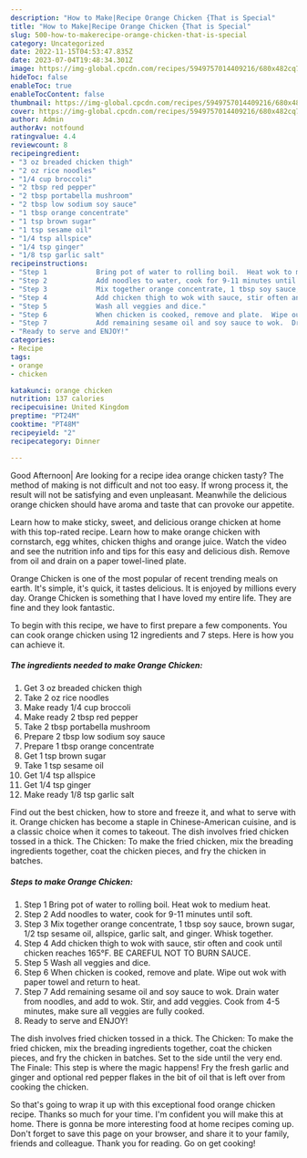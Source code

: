 ```yaml
---
description: "How to Make|Recipe Orange Chicken {That is Special"
title: "How to Make|Recipe Orange Chicken {That is Special"
slug: 500-how-to-makerecipe-orange-chicken-that-is-special
category: Uncategorized
date: 2022-11-15T04:53:47.835Z
date: 2023-07-04T19:48:34.301Z
image: https://img-global.cpcdn.com/recipes/5949757014409216/680x482cq70/orange-chicken-recipe-main-photo.jpg
hideToc: false
enableToc: true
enableTocContent: false
thumbnail: https://img-global.cpcdn.com/recipes/5949757014409216/680x482cq70/orange-chicken-recipe-main-photo.jpg
cover: https://img-global.cpcdn.com/recipes/5949757014409216/680x482cq70/orange-chicken-recipe-main-photo.jpg
author: Admin
authorAv: notfound
ratingvalue: 4.4
reviewcount: 8
recipeingredient:
- "3 oz breaded chicken thigh"
- "2 oz rice noodles"
- "1/4 cup broccoli"
- "2 tbsp red pepper"
- "2 tbsp portabella mushroom"
- "2 tbsp low sodium soy sauce"
- "1 tbsp orange concentrate"
- "1 tsp brown sugar"
- "1 tsp sesame oil"
- "1/4 tsp allspice"
- "1/4 tsp ginger"
- "1/8 tsp garlic salt"
recipeinstructions:
- "Step 1            Bring pot of water to rolling boil.  Heat wok to medium heat."
- "Step 2            Add noodles to water, cook for 9-11 minutes until soft."
- "Step 3            Mix together orange concentrate, 1 tbsp soy sauce, brown sugar,  1/2 tsp sesame oil, allspice, garlic salt, and ginger.  Whisk together."
- "Step 4            Add chicken thigh to wok with sauce, stir often and cook until chicken reaches 165°F.  BE CAREFUL NOT TO BURN SAUCE."
- "Step 5            Wash all veggies and dice."
- "Step 6            When chicken is cooked, remove and plate.  Wipe out wok with paper towel and return to heat."
- "Step 7            Add remaining sesame oil and soy sauce to wok.  Drain water from noodles, and add to wok.  Stir, and add veggies.  Cook from 4-5 minutes, make sure all veggies are fully cooked."
- "Ready to serve and ENJOY!"
categories:
- Recipe
tags:
- orange
- chicken

katakunci: orange chicken 
nutrition: 137 calories
recipecuisine: United Kingdom
preptime: "PT24M"
cooktime: "PT48M"
recipeyield: "2"
recipecategory: Dinner

---
```



Good Afternoon| Are looking for a recipe idea orange chicken tasty? The method of making is not difficult and not too easy. If wrong process it, the result will not be satisfying and even unpleasant. Meanwhile the delicious orange chicken should have aroma and taste that can provoke our appetite.





Learn how to make sticky, sweet, and delicious orange chicken at home with this top-rated recipe. Learn how to make orange chicken with cornstarch, egg whites, chicken thighs and orange juice. Watch the video and see the nutrition info and tips for this easy and delicious dish. Remove from oil and drain on a paper towel-lined plate.

Orange Chicken is one of the most popular of recent trending meals on earth. It's simple, it's quick, it tastes delicious. It is enjoyed by millions every day. Orange Chicken is something that I have loved my entire life. They are fine and they look fantastic.


To begin with this recipe, we have to first prepare a few components. You can cook orange chicken using 12 ingredients and 7 steps. Here is how you can achieve it.

<!--inarticleads1-->

##### The ingredients needed to make Orange Chicken:

1. Get 3 oz breaded chicken thigh
1. Take 2 oz rice noodles
1. Make ready 1/4 cup broccoli
1. Make ready 2 tbsp red pepper
1. Take 2 tbsp portabella mushroom
1. Prepare 2 tbsp low sodium soy sauce
1. Prepare 1 tbsp orange concentrate
1. Get 1 tsp brown sugar
1. Take 1 tsp sesame oil
1. Get 1/4 tsp allspice
1. Get 1/4 tsp ginger
1. Make ready 1/8 tsp garlic salt


Find out the best chicken, how to store and freeze it, and what to serve with it. Orange chicken has become a staple in Chinese-American cuisine, and is a classic choice when it comes to takeout. The dish involves fried chicken tossed in a thick. The Chicken: To make the fried chicken, mix the breading ingredients together, coat the chicken pieces, and fry the chicken in batches. 

<!--inarticleads2-->

##### Steps to make Orange Chicken:

1. Step 1            Bring pot of water to rolling boil.  Heat wok to medium heat.
1. Step 2            Add noodles to water, cook for 9-11 minutes until soft.
1. Step 3            Mix together orange concentrate, 1 tbsp soy sauce, brown sugar,  1/2 tsp sesame oil, allspice, garlic salt, and ginger.  Whisk together.
1. Step 4            Add chicken thigh to wok with sauce, stir often and cook until chicken reaches 165°F.  BE CAREFUL NOT TO BURN SAUCE.
1. Step 5            Wash all veggies and dice.
1. Step 6            When chicken is cooked, remove and plate.  Wipe out wok with paper towel and return to heat.
1. Step 7            Add remaining sesame oil and soy sauce to wok.  Drain water from noodles, and add to wok.  Stir, and add veggies.  Cook from 4-5 minutes, make sure all veggies are fully cooked.
1. Ready to serve and ENJOY!

The dish involves fried chicken tossed in a thick. The Chicken: To make the fried chicken, mix the breading ingredients together, coat the chicken pieces, and fry the chicken in batches. Set to the side until the very end. The Finale: This step is where the magic happens! Fry the fresh garlic and ginger and optional red pepper flakes in the bit of oil that is left over from cooking the chicken. 

So that's going to wrap it up with this exceptional food orange chicken recipe. Thanks so much for your time. I'm confident you will make this at home. There is gonna be more interesting food at home recipes coming up. Don't forget to save this page on your browser, and share it to your family, friends and colleague. Thank you for reading. Go on get cooking!
